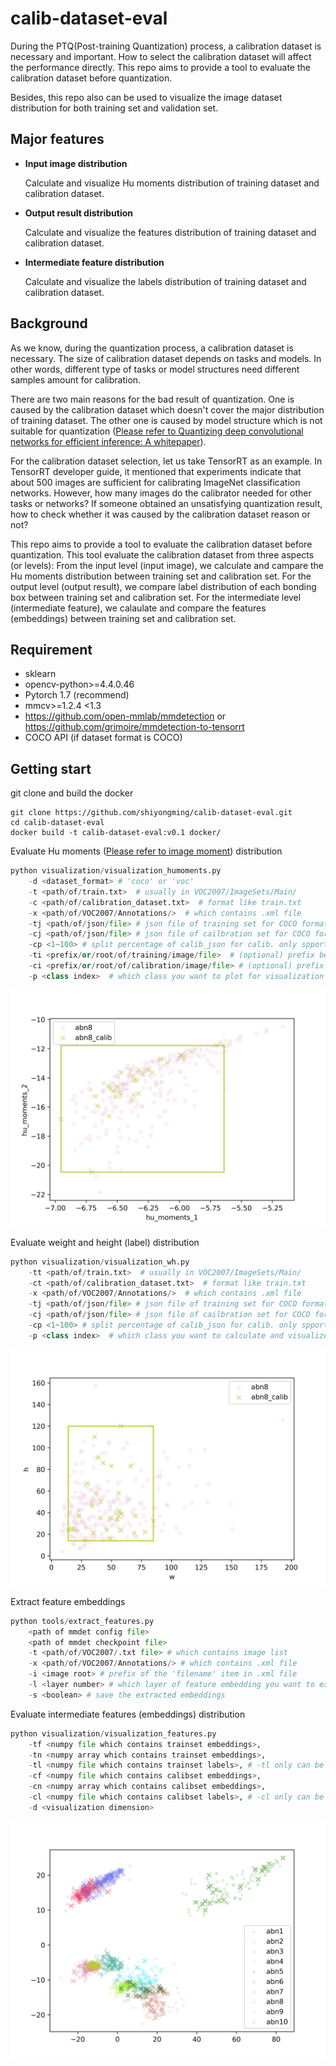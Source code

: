 # calib-dataset-eval
During the PTQ(Post-training Quantization) process, a calibration dataset is necessary and important.
How to select the calibration dataset will affect the performance directly.
This repo aims to provide a tool to evaluate the calibration dataset before quantization.

Besides, this repo also can be used to visualize the image dataset distribution for both training set and validation set.

## Major features
- **Input image distribution**
  
    Calculate and visualize Hu moments distribution of training dataset and calibration dataset.

- **Output result distribution**
  
    Calculate and visualize the features distribution of training dataset and calibration dataset.

- **Intermediate feature distribution**

    Calculate and visualize the labels distribution of training dataset and calibration dataset.


## Background
As we know, during the quantization process, a calibration dataset is necessary.
The size of calibration dataset depends on tasks and models.
In other words, different type of tasks or model structures need different samples amount for calibration.

There are two main reasons for the bad result of quantization.
One is caused by the calibration dataset which doesn't cover the major distribution of training dataset.
The other one is caused by model structure which is not suitable for quantization ([Please refer to Quantizing deep convolutional networks for efficient inference: A whitepaper](https://arxiv.org/pdf/1806.08342.pdf)).

For the calibration dataset selection, let us take TensorRT as an example.
In TensorRT developer guide, it mentioned that experiments indicate that about 500 images are sufficient for calibrating ImageNet classification networks.
However, how many images do the calibrator needed for other tasks or networks?
If someone obtained an unsatisfying quantization result, how to check whether it was caused by the calibration dataset reason or not?

This repo aims to provide a tool to evaluate the calibration dataset before quantization.
This tool evaluate the calibration dataset from three aspects (or levels): 
From the input level (input image), we calculate and campare the Hu moments distribution between training set and calibration set. 
For the output level (output result), we compare label distribution of each bonding box between training set and calibration set. 
For the intermediate level (intermediate feature), we calaulate and compare the features (embeddings) between training set and calibration set.

## Requirement
- sklearn     
- opencv-python>=4.4.0.46     
- Pytorch 1.7 (recommend)
- mmcv>=1.2.4 <1.3 
- https://github.com/open-mmlab/mmdetection or https://github.com/grimoire/mmdetection-to-tensorrt
- COCO API (if dataset format is COCO)


## Getting start
git clone and build the docker
```shell
git clone https://github.com/shiyongming/calib-dataset-eval.git
cd calib-dataset-eval
docker build -t calib-dataset-eval:v0.1 docker/
```

Evaluate Hu moments ([Please refer to image moment](https://en.wikipedia.org/wiki/Image_moment#cite_note-%E2%80%9Chu-1)) distribution
```python
python visualization/visualization_humoments.py 
    -d <dataset_format> # 'coco' or 'voc'
    -t <path/of/train.txt>  # usually in VOC2007/ImageSets/Main/ 
    -c <path/of/calibration_dataset.txt>  # format like train.txt
    -x <path/of/VOC2007/Annotations/>  # which contains .xml file
    -tj <path/of/json/file> # json file of training set for COCO format
    -cj <path/of/json/file> # json file of cailbration set for COCO format
    -cp <1~100> # split percentage of calib_json for calib. only spport coco format.
    -ti <prefix/or/root/of/training/image/file>  # (optional) prefix before image 'filename'
    -ci <prefix/or/root/of/calibration/image/file> # (optional) prefix before image 'filename'
    -p <class index>  # which class you want to plot for visualization
```
![Hu moments ditribution](visualization/visualization_results/hu_moments.png) 


Evaluate weight and height (label) distribution
```python
python visualization/visualization_wh.py
    -tt <path/of/train.txt>  # usually in VOC2007/ImageSets/Main/ 
    -ct <path/of/calibration_dataset.txt>  # format like train.txt 
    -x <path/of/VOC2007/Annotations/>  # which contains .xml file 
    -tj <path/of/json/file> # json file of training set for COCO format
    -cj <path/of/json/file> # json file of cailbration set for COCO format
    -cp <1~100> # split percentage of calib_json for calib. only spport coco format.
    -p <class index>  # which class you want to calculate and visualize
``` 
![Labels ditribution](visualization/visualization_results/wh.png) 

Extract feature embeddings
```python
python tools/extract_features.py 
    <path of mmdet config file> 
    <path of mmdet checkpoint file> 
    -t <path/of/VOC2007/.txt file> # which contains image list
    -x <path/of/VOC2007/Annotations/> # which contains .xml file
    -i <image root> # prefix of the 'filename' item in .xml file
    -l <layer number> # which layer of feature embedding you want to extract (count from back to front)
    -s <boolean> # save the extracted embeddings
```

Evaluate intermediate features (embeddings) distribution
```python
python visualization/visualization_features.py
    -tf <numpy file which contains trainset embeddings>,
    -tn <numpy array which contains trainset embeddings>,
    -tl <numpy file which contains trainset labels>, # -tl only can be set when each image only contains one label
    -cf <numpy file which contains calibset embeddings>,
    -cn <numpy array which contains calibset embeddings>,
    -cl <numpy file which contains calibset labels>, # -cl only can be set when each image only contains one label
    -d <visualization dimension>
```
![embeddings distribution](visualization/visualization_results/features_distribution.png)